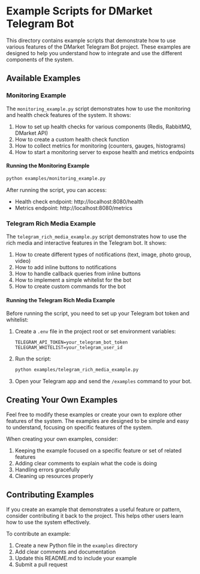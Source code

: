 # Example Scripts for DMarket Telegram Bot

This directory contains example scripts that demonstrate how to use various features of the DMarket Telegram Bot project. These examples are designed to help you understand how to integrate and use the different components of the system.

## Available Examples

### Monitoring Example

The `monitoring_example.py` script demonstrates how to use the monitoring and health check features of the system. It shows:

1. How to set up health checks for various components (Redis, RabbitMQ, DMarket API)
2. How to create a custom health check function
3. How to collect metrics for monitoring (counters, gauges, histograms)
4. How to start a monitoring server to expose health and metrics endpoints

#### Running the Monitoring Example

```bash
python examples/monitoring_example.py
```

After running the script, you can access:
- Health check endpoint: http://localhost:8080/health
- Metrics endpoint: http://localhost:8080/metrics

### Telegram Rich Media Example

The `telegram_rich_media_example.py` script demonstrates how to use the rich media and interactive features in the Telegram bot. It shows:

1. How to create different types of notifications (text, image, photo group, video)
2. How to add inline buttons to notifications
3. How to handle callback queries from inline buttons
4. How to implement a simple whitelist for the bot
5. How to create custom commands for the bot

#### Running the Telegram Rich Media Example

Before running the script, you need to set up your Telegram bot token and whitelist:

1. Create a `.env` file in the project root or set environment variables:
   ```
   TELEGRAM_API_TOKEN=your_telegram_bot_token
   TELEGRAM_WHITELIST=your_telegram_user_id
   ```

2. Run the script:
   ```bash
   python examples/telegram_rich_media_example.py
   ```

3. Open your Telegram app and send the `/examples` command to your bot.

## Creating Your Own Examples

Feel free to modify these examples or create your own to explore other features of the system. The examples are designed to be simple and easy to understand, focusing on specific features of the system.

When creating your own examples, consider:

1. Keeping the example focused on a specific feature or set of related features
2. Adding clear comments to explain what the code is doing
3. Handling errors gracefully
4. Cleaning up resources properly

## Contributing Examples

If you create an example that demonstrates a useful feature or pattern, consider contributing it back to the project. This helps other users learn how to use the system effectively.

To contribute an example:

1. Create a new Python file in the `examples` directory
2. Add clear comments and documentation
3. Update this README.md to include your example
4. Submit a pull request